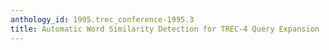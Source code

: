 ```yaml
---
anthology_id: 1995.trec_conference-1995.3
title: Automatic Word Similarity Detection for TREC-4 Query Expansion
---
```

